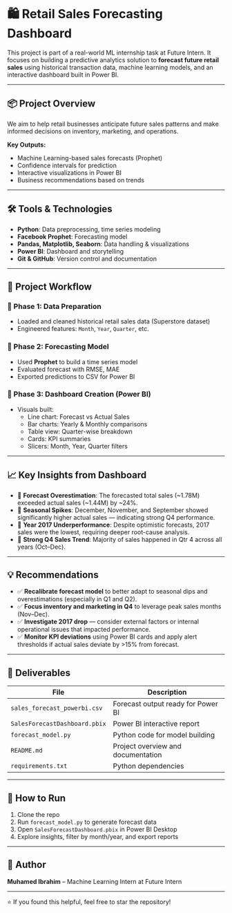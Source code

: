 # 🛍️ Retail Sales Forecasting Dashboard

This project is part of a real-world ML internship task at Future Intern. It focuses on building a predictive analytics solution to **forecast future retail sales** using historical transaction data, machine learning models, and an interactive dashboard built in Power BI.

---

## 📦 Project Overview

We aim to help retail businesses anticipate future sales patterns and make informed decisions on inventory, marketing, and operations.

**Key Outputs:**
- Machine Learning-based sales forecasts (Prophet)
- Confidence intervals for prediction
- Interactive visualizations in Power BI
- Business recommendations based on trends

---

## 🛠️ Tools & Technologies

- **Python**: Data preprocessing, time series modeling
- **Facebook Prophet**: Forecasting model
- **Pandas, Matplotlib, Seaborn**: Data handling & visualizations
- **Power BI**: Dashboard and storytelling
- **Git & GitHub**: Version control and documentation

---

## 🔁 Project Workflow

### 📌 Phase 1: Data Preparation
- Loaded and cleaned historical retail sales data (Superstore dataset)
- Engineered features: `Month`, `Year`, `Quarter`, etc.

### 📌 Phase 2: Forecasting Model
- Used **Prophet** to build a time series model
- Evaluated forecast with RMSE, MAE
- Exported predictions to CSV for Power BI

### 📌 Phase 3: Dashboard Creation (Power BI)
- Visuals built:
  - Line chart: Forecast vs Actual Sales
  - Bar charts: Yearly & Monthly comparisons
  - Table view: Quarter-wise breakdown
  - Cards: KPI summaries
  - Slicers: Month, Year, Quarter filters

---

## 📈 Key Insights from Dashboard

- 🔹 **Forecast Overestimation**: The forecasted total sales (~1.78M) exceeded actual sales (~1.44M) by ~24%.
- 🔹 **Seasonal Spikes**: December, November, and September showed significantly higher actual sales — indicating strong Q4 performance.
- 🔹 **Year 2017 Underperformance**: Despite optimistic forecasts, 2017 sales were the lowest, requiring deeper root-cause analysis.
- 🔹 **Strong Q4 Sales Trend**: Majority of sales happened in Qtr 4 across all years (Oct–Dec).

---

## 💡 Recommendations

- ✅ **Recalibrate forecast model** to better adapt to seasonal dips and overestimations (especially in Q1 and Q2).
- ✅ **Focus inventory and marketing in Q4** to leverage peak sales months (Nov–Dec).
- ✅ **Investigate 2017 drop** — consider external factors or internal operational issues that impacted performance.
- ✅ **Monitor KPI deviations** using Power BI cards and apply alert thresholds if actual sales deviate by >15% from forecast.

---

## 📁 Deliverables

| File | Description |
|------|-------------|
| `sales_forecast_powerbi.csv` | Forecast output ready for Power BI |
| `SalesForecastDashboard.pbix` | Power BI interactive report |
| `forecast_model.py` | Python code for model building |
| `README.md` | Project overview and documentation |
| `requirements.txt` | Python dependencies |

---

## 🚀 How to Run

1. Clone the repo
2. Run `forecast_model.py` to generate forecast data
3. Open `SalesForecastDashboard.pbix` in Power BI Desktop
4. Explore insights, filter by month/year, and export reports

---

## 📌 Author
**Muhamed Ibrahim** – Machine Learning Intern at Future Intern

---

⭐️ If you found this helpful, feel free to star the repository!
